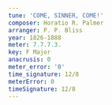 ```yaml
---
tune: 'COME, SINNER, COME!'
composer: Horatio R. Palmer
arranger: P. P. Bliss
year: 1826-1888
meter: 7.7.7.3.
key: F Major
anacrusis: 0
meter_error: '0'
time_signature: 12/8
meterError: 0
timeSignature: 12/8
---
```

